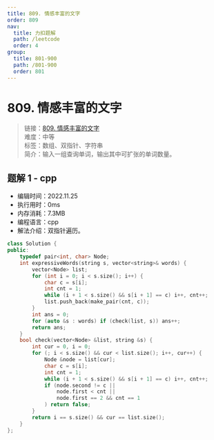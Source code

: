 ```yaml
---
title: 809. 情感丰富的文字
order: 809
nav:
  title: 力扣题解
  path: /leetcode
  order: 4
group:
  title: 801-900
  path: /801-900
  order: 801
---
```


# 809. 情感丰富的文字
    
> 链接：[809. 情感丰富的文字](https://leetcode.cn/problems/expressive-words/)  
> 难度：中等  
> 标签：数组、双指针、字符串  
> 简介：输入一组查询单词，输出其中可扩张的单词数量。
      
## 题解 1 - cpp
- 编辑时间：2022.11.25
- 执行用时：0ms
- 内存消耗：7.3MB
- 编程语言：cpp
- 解法介绍：双指针遍历。
```cpp
class Solution {
public:
    typedef pair<int, char> Node;
    int expressiveWords(string s, vector<string>& words) {
        vector<Node> list;
        for (int i = 0; i < s.size(); i++) {
            char c = s[i];
            int cnt = 1;
            while (i + 1 < s.size() && s[i + 1] == c) i++, cnt++;
            list.push_back(make_pair(cnt, c));
        }
        int ans = 0;
        for (auto &s : words) if (check(list, s)) ans++;
        return ans;
    }
    bool check(vector<Node> &list, string &s) {
        int cur = 0, i = 0;
        for (; i < s.size() && cur < list.size(); i++, cur++) {
            Node &node = list[cur];
            char c = s[i];
            int cnt = 1;
            while (i + 1 < s.size() && s[i + 1] == c) i++, cnt++;
            if (node.second != c || 
                node.first < cnt ||
                node.first == 2 && cnt == 1
            ) return false;
        }
        return i == s.size() && cur == list.size();
    }
};
```

      
